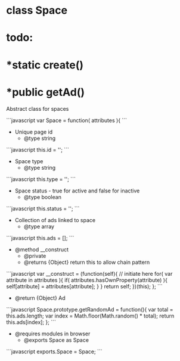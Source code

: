 # class Space

# todo: 

# *static create()

# *public getAd()


<p>Abstract class for spaces</p>
```javascript
var Space = function( attributes ){
```
<ul>
<li>Unique page id
<ul><li>@type string</li></ul></li>
</ul>
```javascript
this.id = '';
```
<ul>
<li>Space type
<ul><li>@type string</li></ul></li>
</ul>
```javascript
this.type = '';
```
<ul>
<li>Space status - true for active and false for inactive
<ul><li>@type boolean</li></ul></li>
</ul>
```javascript
this.status = '';
```
<ul>
<li>Collection of ads linked to space
<ul><li>@type array</li></ul></li>
</ul>
```javascript
this.ads = [];
```
<ul>
<li>@method __construct
<ul><li>@private</li>
<li>@returns {Object} return this to allow chain pattern</li></ul></li>
</ul>
```javascript
var __construct = (function(self){
		// initiate here
		for( var attribute in attributes ){
			if( attributes.hasOwnProperty(attribute) ){
				self[attribute] = attributes[attribute];
			}
		}
		return self;
	})(this);
};
```
<ul>
<li>@return {Object} Ad</li>
</ul>
```javascript
Space.prototype.getRandomAd = function(){
		var total = this.ads.length;
		var index = Math.floor(Math.random() * total);
		return this.ads[index];
	};
```
<ul>
<li>@requires modules in browser
<ul><li>@exports Space as Space</li></ul></li>
</ul>
```javascript
exports.Space = Space;
```